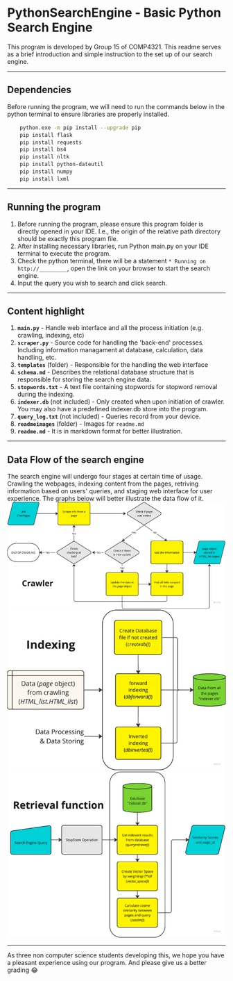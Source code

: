 # PythonSearchEngine -  Basic Python Search Engine

This program is developed by Group 15 of COMP4321.
This readme serves as a brief introduction and simple instruction to the set up of our search engine.

---

## Dependencies

Before running the program, we will need to run the commands below in the python terminal to ensure libraries are properly installed. 

```bash
    python.exe -m pip install --upgrade pip
    pip install flask
    pip install requests
    pip install bs4
    pip install nltk
    pip install python-dateutil
    pip install numpy
    pip install lxml
```

---

## Running the program

1. Before running the program, please ensure this program folder is directly opened in your IDE. I.e., the origin of the relative path directory should be exactly this program file.
2. After installing necessary libraries, run Python main.py on your IDE terminal to execute the program. 
3. Check the python terminal, there will be a statement `* Running on http://_________`, open the link on your browser to start the search engine.
4. Input the query you wish to search and click search.

---

## Content highlight

1. **`main.py`** - Handle web interface and all the process initiation (e.g. crawling, indexing, etc) 
2. **`scraper.py`** - Source code for handling the 'back-end' processes. Including information managament at database, calculation, data handling, etc.
3. **`templates`** (folder) - Responsible for the handling the web interface
4. **`schema.md`** - Describes the relational database structure that is responsible for storing the search engine data.
5. **`stopwords.txt`** - A text file containing stopwords for stopword removal during the indexing. 
6. **`indexer.db`** (not included) - Only created when upon initiation of crawler. You may also have a predefined indexer.db store into the program. 
7. **`query_log.txt`** (not included) - Queries record from your device.
8. **`readmeimages`** (folder) -  Images for `readme.md`
9. **`readme.md`** - It is in markdown format for better illustration.

---

## Data Flow of the search engine

The search engine will undergo four stages at certain time of usage. Crawling the webpages, indexing content from the pages, retriving information based on users' queries, and staging web interface for user experience. The graphs below will better illustrate the data flow of it. 
![Crawler](readmeimages/crawler.png)
![Indexer](readmeimages/indexer.png)
![Retrieval Function](readmeimages/retrievalfunction.png)

---

As three non computer science students developing this, we hope you have a pleasant experience using our program. 
And please give us a better grading :joy:
